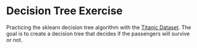 # Decision Tree Exercise

Practicing the sklearn decision tree algorithm with the [Titanic Dataset](https://www.kaggle.com/c/titanic#). The goal is to create a decision tree that decides if the passengers 
will survive or not.
